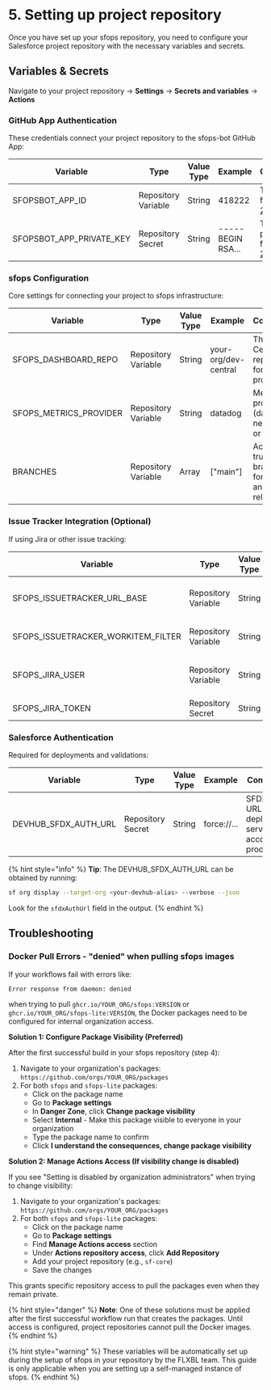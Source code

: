 # 5. Setting up project repository

Once you have set up your sfops repository, you need to configure your Salesforce project repository with the necessary variables and secrets.

## Variables & Secrets

Navigate to your project repository → **Settings** → **Secrets and variables** → **Actions**

### GitHub App Authentication

These credentials connect your project repository to the sfops-bot GitHub App:

| Variable                 | Type                | Value Type | Example           | Comments                                     |
|--------------------------|---------------------|------------|-------------------|----------------------------------------------|
| SFOPSBOT_APP_ID          | Repository Variable | String     | 418222            | The App ID from [step 2](github-app.md)      |
| SFOPSBOT_APP_PRIVATE_KEY | Repository Secret   | String     | -----BEGIN RSA... | The private key from [step 2](github-app.md) |

### sfops Configuration

Core settings for connecting your project to sfops infrastructure:

| Variable               | Type                | Value Type | Example              | Comments                                        |
|------------------------|---------------------|------------|----------------------|-------------------------------------------------|
| SFOPS_DASHBOARD_REPO   | Repository Variable | String     | your-org/dev-central | The Dev Central repository for this project     |
| SFOPS_METRICS_PROVIDER | Repository Variable | String     | datadog              | Metrics provider (datadog, newrelic, or splunk) |
| BRANCHES               | Repository Variable | Array      | ["main"]             | Active trunk branches for build and release     |

### Issue Tracker Integration (Optional)

If using Jira or other issue tracking:

| Variable                           | Type                | Value Type | Example                  | Comments                       |
|------------------------------------|---------------------|------------|--------------------------|--------------------------------|
| SFOPS_ISSUETRACKER_URL_BASE        | Repository Variable | String     | https://jira.example.com | Base URL of your issue tracker |
| SFOPS_ISSUETRACKER_WORKITEM_FILTER | Repository Variable | String     | (FGK\|FFK)-[0-9]{3,4}    | Regex pattern for issue IDs    |
| SFOPS_JIRA_USER                    | Repository Variable | String     | username@jira.com        | Jira username for integration  |
| SFOPS_JIRA_TOKEN                   | Repository Secret   | String     | jira_token_xyz           | Jira API token                 |

### Salesforce Authentication

Required for deployments and validations:

| Variable             | Type              | Value Type | Example     | Comments                                                       |
|----------------------|-------------------|------------|-------------|----------------------------------------------------------------|
| DEVHUB_SFDX_AUTH_URL | Repository Secret | String     | force://... | SFDX Auth URL of your deployment service account in production |

{% hint style="info" %}
**Tip**: The DEVHUB_SFDX_AUTH_URL can be obtained by running:
```bash
sf org display --target-org <your-devhub-alias> --verbose --json
```
Look for the `sfdxAuthUrl` field in the output.
{% endhint %}

## Troubleshooting

### Docker Pull Errors - "denied" when pulling sfops images

If your workflows fail with errors like:
```
Error response from daemon: denied
```
when trying to pull `ghcr.io/YOUR_ORG/sfops:VERSION` or `ghcr.io/YOUR_ORG/sfops-lite:VERSION`, the Docker packages need to be configured for internal organization access.

**Solution 1: Configure Package Visibility (Preferred)**

After the first successful build in your sfops repository (step 4):

1. Navigate to your organization's packages: `https://github.com/orgs/YOUR_ORG/packages`
2. For both `sfops` and `sfops-lite` packages:
   - Click on the package name
   - Go to **Package settings**
   - In **Danger Zone**, click **Change package visibility**
   - Select **Internal** - Make this package visible to everyone in your organization
   - Type the package name to confirm
   - Click **I understand the consequences, change package visibility**

**Solution 2: Manage Actions Access (If visibility change is disabled)**

If you see "Setting is disabled by organization administrators" when trying to change visibility:

1. Navigate to your organization's packages: `https://github.com/orgs/YOUR_ORG/packages`
2. For both `sfops` and `sfops-lite` packages:
   - Click on the package name
   - Go to **Package settings**
   - Find **Manage Actions access** section
   - Under **Actions repository access**, click **Add Repository**
   - Add your project repository (e.g., `sf-core`)
   - Save the changes

This grants specific repository access to pull the packages even when they remain private.

{% hint style="danger" %}
**Note**: One of these solutions must be applied after the first successful workflow run that creates the packages. Until access is configured, project repositories cannot pull the Docker images.
{% endhint %}

{% hint style="warning" %}
These variables will be automatically set up during the setup of sfops in your repository by the FLXBL team. This guide is only applicable when you are setting up a self-managed instance of sfops.
{% endhint %}
